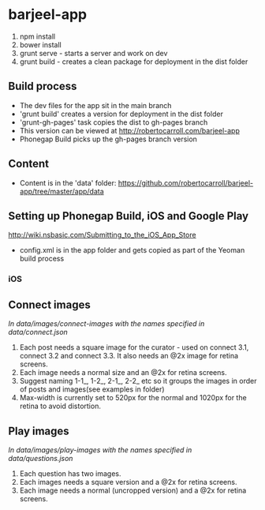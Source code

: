 barjeel-app
===========
1. npm install
2. bower install
3. grunt serve   - starts a server and work on dev
4. grunt build   - creates a clean package for deployment in the dist folder  

## Build process
- The dev files for the app sit in the main branch
- 'grunt build' creates a version for deployment in the dist folder
- 'grunt-gh-pages' task copies the dist to gh-pages branch 
- This version can be viewed at http://robertocarroll.com/barjeel-app
- Phonegap Build picks up the gh-pages branch version

## Content
- Content is in the 'data' folder: https://github.com/robertocarroll/barjeel-app/tree/master/app/data

## Setting up Phonegap Build, iOS and Google Play
http://wiki.nsbasic.com/Submitting_to_the_iOS_App_Store
- config.xml is in the app folder and gets copied as part of the Yeoman build process 

### iOS 


## Connect images 
*In data/images/connect-images with the names specified in data/connect.json*

1. Each post needs a square image for the curator - used on connect 3.1, connect 3.2 and connect 3.3. It also needs an @2x image for retina screens. 
2. Each image needs a normal size and an @2x for retina screens. 
3. Suggest naming 1-1_, 1-2_, 2-1_, 2-2_ etc so it groups the images in order of posts and images(see examples in folder)
4. Max-width is currently set to 520px for the normal and 1020px for the retina to avoid distortion.

## Play images
*In data/images/play-images with the names specified in data/questions.json*
1. Each question has two images.
2. Each images needs a square version and a @2x for retina screens.
3. Each image needs a normal (uncropped version) and a @2x for retina screens.